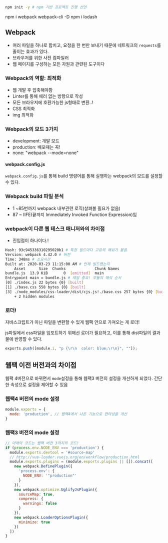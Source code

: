 
```bash
npm init -y # npm 기반 프로젝트 진행 선언
```
npm i webpack webpack-cli -D
npm i lodash

## Webpack

- 여러 파일을 하나로 합치고, 요청을 한 번만 보내기 때문에 네트워크의 `requests`를 줄이는 효과가 있다.
- 브라우저를 위한 사전 컴파일러
- 웹 페이지를 구성하는 모든 자원과 관련된 도구이다

### Webpack의 역할: 최적화
- 웹 개발 후 압축해야함
- Linter를 통해 에러 없는 방향으로 작성
- 모든 브라우저에 호환가능한 js형태로 변환..!
- CSS 최적화
- img 최적화

### Webpack의 모드 3가지
- development: 개발 모드
- production: 배포때는 꼭!
- none: "webpack --mode=none"

#### webpack.config.js
`webpack.config.js`를 통해 
build 명령어를 통해 실행하는 webpack의 모드를 설정할 수 있다.

### Webpack build 파일 분석
- 1 ~85번까지 webpack 내부관련 로직(살펴볼 필요가 없음)
- 87 ~ IIFE(끝까지 Immediately Invoked Function Expression)임

### webpack이 다른 웹 테스크 매니저와의 차이점
- 진입점이 하나이다.!



```bash
Hash: 93c945336310295020b1 # 특정 빌드마다 고유의 해쉬가 붙음
Version: webpack 4.42.0 # 버전
Time: 348ms # 소요시간
Built at: 2020-03-23 11:15:00 AM # 언제 빌드했는지
    Asset      Size  Chunks             Chunk Names
bundle.js  13.9 KiB       0  [emitted]  main
Entrypoint main = bundle.js # 제일 중요! 모듈의 해석 순서
[0] ./index.js 22 bytes {0} [built]
[1] ./base.css 558 bytes {0} [built]
[3] ./node_modules/css-loader/dist/cjs.js!./base.css 257 bytes {0} [built]
    + 2 hidden modules
```

### 로더!
자바스크립트가 아닌 파일을 변환할 수 있게 웹팩 안으로 가져오는 게 로더!

js파일에서 css파일을 임포트하기 위해선 로더가 필요하고, 이를 통해 dist파일의 결과물에 반영할 수 있다.

```javascript
exports.push([module.i, "p {\r\n  color: blue;\r\n}", ""]);
```


## 웹팩 이전 버전과의 차이점
웹팩 4버전으로 바뀌면서 `mode`설정을 통해 웹팩3 버전의 설정을 개선하게 되었다. 간단한 속성으로 설정을 제어할 수 있음

### 웹팩4 버전의 mode 설정

```javascript
module.exports = {
  mode: 'production', // 웹팩4에서 나온 기능으로 편의성을 개선
}
```

### 웹팩3 버전의 mode 설정

```javascript
// 아래의 코드는 웹팩 버전 3까지의 코드!
if (process.env.NODE_ENV === 'production') {
  module.exports.devtool = '#source-map'
  // http://vue-loader.vuejs.org/en/workflow/production.html
  module.exports.plugins = (module.exports.plugins || []).concat([
    new webpack.DefinePlugin({
      'process.env': {
        NODE_ENV: '"production"'
      }
    }),
    new webpack.optimize.UglifyJsPlugin({
      sourceMap: true,
      compress: {
        warnings: false
      }
    }),
    new webpack.LoaderOptionsPlugin({
      minimize: true
    })
  ])
}
```

